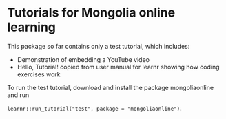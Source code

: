 # Tutorials for Mongolia online learning

This package so far contains only a test tutorial, which includes:
 - Demonstration of embedding a YouTube video
 - Hello, Tutorial! copied from user manual for learnr showing how coding exercises work

To run the test tutorial, download and install the package mongoliaonline and run

`learnr::run_tutorial("test", package = "mongoliaonline")`.
